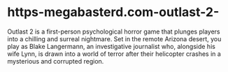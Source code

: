 # https-megabasterd.com-outlast-2-
Outlast 2 is a first-person psychological horror game that plunges players into a chilling and surreal nightmare. Set in the remote Arizona desert, you play as Blake Langermann, an investigative journalist who, alongside his wife Lynn, is drawn into a world of terror after their helicopter crashes in a mysterious and corrupted region.
